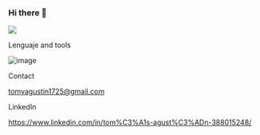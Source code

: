 ### Hi there 👋

<!--
**tomyagustin/tomyagustin** is a ✨ _special_ ✨ repository because its `README.md` (this file) appears on your GitHub profile.

Here are some ideas to get you started:

- 🔭 I’m currently working on ...
- 🌱 I’m currently learning ...
- 👯 I’m looking to collaborate on ...
- 🤔 I’m looking for help with ...
- 💬 Ask me about ...
- 📫 How to reach me: ...
- 😄 Pronouns: ...
- ⚡ Fun fact: ...
-->

![](https://www.lavoz.com.ar/resizer/9DvCUG7gefuQi8BuK1Vk2X0oAsA=/1023x323/smart/storage.googleapis.com/gweb-uniblog-publish-prod/original_images/Dino_non-birthday_version.gif)

Lenguaje and tools

![image](https://user-images.githubusercontent.com/98592322/212486212-cb2cb80f-d1b6-49aa-9c9c-3ac6e2a72edb.png)

Contact

tomyagustin1725@gmail.com

LinkedIn

https://www.linkedin.com/in/tom%C3%A1s-agust%C3%ADn-388015248/

